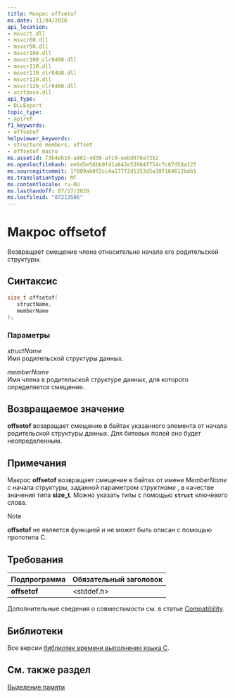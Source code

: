 ```yaml
---
title: Макрос offsetof
ms.date: 11/04/2016
api_location:
- msvcrt.dll
- msvcr80.dll
- msvcr90.dll
- msvcr100.dll
- msvcr100_clr0400.dll
- msvcr110.dll
- msvcr110_clr0400.dll
- msvcr120.dll
- msvcr120_clr0400.dll
- ucrtbase.dll
api_type:
- DLLExport
topic_type:
- apiref
f1_keywords:
- offsetof
helpviewer_keywords:
- structure members, offset
- offsetof macro
ms.assetid: f3b4eb16-a882-4d38-afc9-eebd976a7352
ms.openlocfilehash: ee6d5e56bb9f41a842e53984f754c7c07d58a125
ms.sourcegitcommit: 1f009ab0f2cc4a177f2d1353d5a38f164612bdb1
ms.translationtype: MT
ms.contentlocale: ru-RU
ms.lasthandoff: 07/27/2020
ms.locfileid: "87213506"
---
```

# <a name="offsetof-macro"></a>Макрос offsetof

Возвращает смещение члена относительно начала его родительской структуры.

## <a name="syntax"></a>Синтаксис

```C
size_t offsetof(
   structName,
   memberName
);
```

### <a name="parameters"></a>Параметры

*structName*<br/>
Имя родительской структуры данных.

*memberName*<br/>
Имя члена в родительской структуре данных, для которого определяется смещение.

## <a name="return-value"></a>Возвращаемое значение

**offsetof** возвращает смещение в байтах указанного элемента от начала родительской структуры данных. Для битовых полей оно будет неопределенным.

## <a name="remarks"></a>Примечания

Макрос **offsetof** возвращает смещение в байтах от имени *MemberName* с начала структуры, заданной параметром *структнаме* , в качестве значения типа **size_t**. Можно указать типы с помощью **`struct`** ключевого слова.

> [!NOTE]
> **offsetof** не является функцией и не может быть описан с помощью прототипа C.

## <a name="requirements"></a>Требования

|Подпрограмма|Обязательный заголовок|
|-------------|---------------------|
|**offsetof**|\<stddef.h>|

Дополнительные сведения о совместимости см. в статье [Compatibility](../../c-runtime-library/compatibility.md).

## <a name="libraries"></a>Библиотеки

Все версии [библиотек времени выполнения языка C](../../c-runtime-library/crt-library-features.md).

## <a name="see-also"></a>См. также раздел

[Выделение памяти](../../c-runtime-library/memory-allocation.md)<br/>
